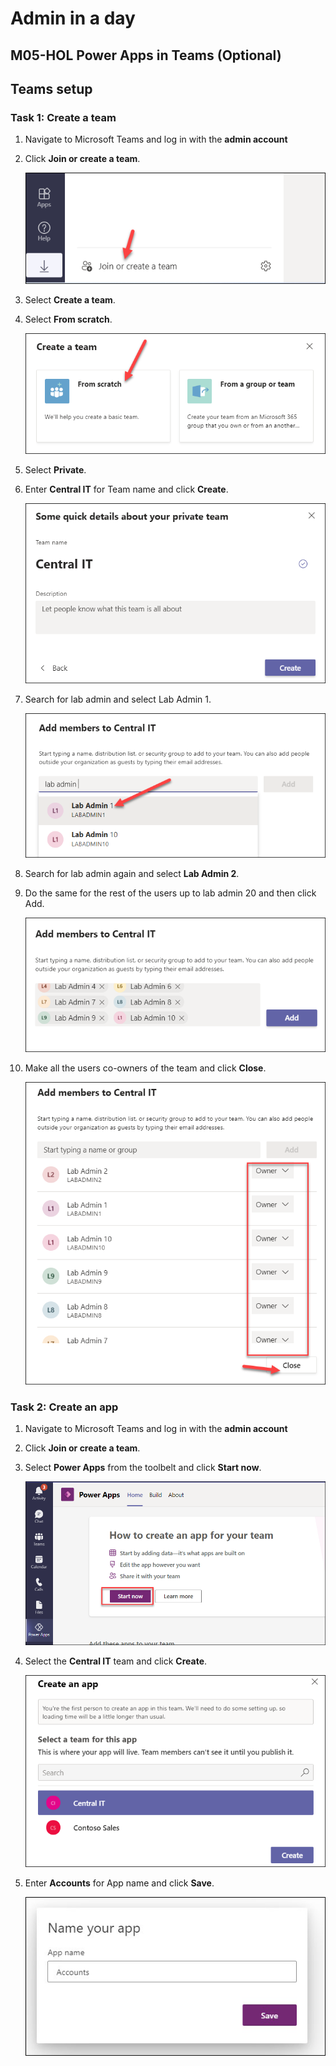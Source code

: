 # Admin in a day

## M05-HOL Power Apps in Teams (Optional)

## Teams setup

### Task 1: Create a team


1. Navigate to Microsoft Teams and log in with the **admin account** 

2. Click **Join or create a team**.                                    


     ![](images/M05/image1.png)
  

3. Select **Create a team**. 

4. Select **From scratch**.  

 
    ![](images/M05/image2.png)
 

5. Select **Private**.                                      

6. Enter **Central IT** for Team name and click **Create**. 

  
    ![](images/M05/image3.png)
  

7. Search for lab admin and select Lab Admin 1.

 
    ![](images/M05/image4.png)
  

8. Search for lab admin again and select **Lab Admin 2**.      

9. Do the same for the rest of the users up to lab admin 20 and then click Add.                                          


     ![](images/M05/image5.png)
 

10. Make all the users co-owners of the team and click **Close**.


    ![](images/M05/image6.png)
 

### Task 2: Create an app


1. Navigate to Microsoft Teams and log in with the **admin account** 

2. Click **Join or create a team**.                                    

3. Select **Power Apps** from the toolbelt and click **Start now**.    


    ![](images/M05/image7.png)


4. Select the **Central IT** team and click **Create**.

 
   ![](images/M05/image8.png)
  

3. Enter **Accounts** for App name and click **Save**.

 
    ![](images/M05/image9.png)
 

